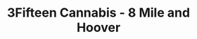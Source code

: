 ---
title: "3Fifteen Cannabis - 8 Mile and Hoover"
url: /detroit/3fifteen-cannabis-8-mile-and-hoover/
shop: Hanf
---